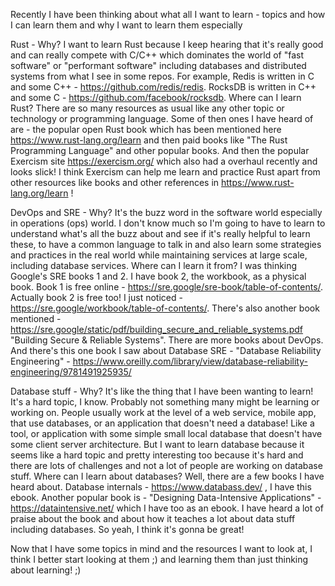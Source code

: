 
Recently I have been thinking about what all I want to learn - topics and how I can learn them and why I want to learn them especially

Rust - Why? I want to learn Rust because I keep hearing that it's really good and can really compete with C/C++ which dominates the world of "fast software" or "performant software" including databases and distributed systems from what I see in some repos. For example, Redis is written in C and some C++ - https://github.com/redis/redis. RocksDB is written in C++ and some C - https://github.com/facebook/rocksdb. Where can I learn Rust? There are so many resources as usual like any other topic or technology or programming language. Some of then ones I have heard of are - the popular open Rust book which has been mentioned here https://www.rust-lang.org/learn and then paid books like "The Rust Programming Language" and other popular books. And then the popular Exercism site https://exercism.org/ which also had a overhaul recently and looks slick! I think Exercism can help me learn and practice Rust apart from other resources like books and other references in https://www.rust-lang.org/learn !

DevOps and SRE - Why? It's the buzz word in the software world especially in operations (ops) world. I don't know much so I'm going to have to learn to understand what's all the buzz about and see if it's really helpful to learn these, to have a common language to talk in and also learn some strategies and practices in the real world while maintaining services at large scale, including database services. Where can I learn it from? I was thinking Google's SRE books 1 and 2. I have book 2, the workbook, as a physical book. Book 1 is free online - https://sre.google/sre-book/table-of-contents/. Actually book 2 is free too! I just noticed - https://sre.google/workbook/table-of-contents/. There's also another book mentioned - https://sre.google/static/pdf/building_secure_and_reliable_systems.pdf "Building Secure & Reliable Systems". There are more books about DevOps. And there's this one book I saw about Database SRE - "Database Reliability Engineering" - https://www.oreilly.com/library/view/database-reliability-engineering/9781491925935/ 

Database stuff - Why? It's like the thing that I have been wanting to learn! It's a hard topic, I know. Probably not something many might be learning or working on. People usually work at the level of a web service, mobile app, that use databases, or an application that doesn't need a database! Like a tool, or application with some simple small local database that doesn't have some client server architecture. But I want to learn database because it seems like a hard topic and pretty interesting too because it's hard and there are lots of challenges and not a lot of people are working on database stuff. Where can I learn about databases? Well, there are a few books I have heard about. Database internals - https://www.databass.dev/ , I have this ebook. Another popular book is - "Designing Data-Intensive Applications" - https://dataintensive.net/ which I have too as an ebook. I have heard a lot of praise about the book and about how it teaches a lot about data stuff including databases. So yeah, I think it's gonna be great!

Now that I have some topics in mind and the resources I want to look at, I think I better start looking at them ;) and learning them than just thinking about learning! ;)
